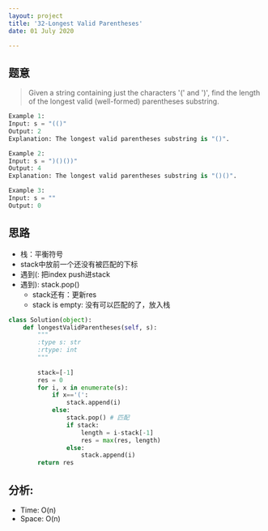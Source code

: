 ```yaml
---
layout: project
title: '32-Longest Valid Parentheses'
date: 01 July 2020

---
```

## 题意
> Given a string containing just the characters '(' and ')', find the length of the longest valid (well-formed) parentheses substring.

~~~python
Example 1:
Input: s = "(()"
Output: 2
Explanation: The longest valid parentheses substring is "()".

Example 2:
Input: s = ")()())"
Output: 4
Explanation: The longest valid parentheses substring is "()()".

Example 3:
Input: s = ""
Output: 0
~~~

## 思路
- 栈：平衡符号
- stack中放前一个还没有被匹配的下标
- 遇到(: 把index push进stack
- 遇到): stack.pop()
  - stack还有：更新res
  - stack is empty: 没有可以匹配的了，放入栈

~~~python
class Solution(object):
    def longestValidParentheses(self, s):
        """
        :type s: str
        :rtype: int
        """
        
        stack=[-1]
        res = 0
        for i, x in enumerate(s):
            if x=='(':
                stack.append(i)
            else:
                stack.pop() # 匹配
                if stack: 
                    length = i-stack[-1]
                    res = max(res, length)
                else:
                    stack.append(i)
        return res 
~~~

## 分析:
- Time: O(n) 
- Space: O(n) 
